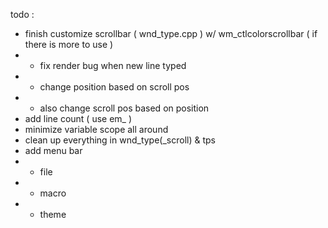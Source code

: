 todo :
- finish customize scrollbar ( wnd_type.cpp ) w/ wm_ctlcolorscrollbar ( if there is more to use )
- - fix render bug when new line typed
- - change position based on scroll pos
- - also change scroll pos based on position
- add line count ( use em_ )
- minimize variable scope all around
- clean up everything in wnd_type(_scroll) & tps
- add menu bar
- - file
- - macro
- - theme